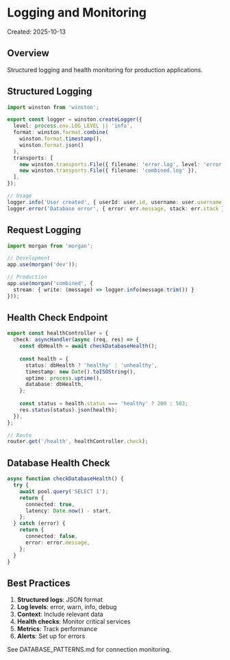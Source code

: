 # Logging and Monitoring

Created: 2025-10-13

## Overview

Structured logging and health monitoring for production applications.

## Structured Logging

```typescript
import winston from 'winston';

export const logger = winston.createLogger({
  level: process.env.LOG_LEVEL || 'info',
  format: winston.format.combine(
    winston.format.timestamp(),
    winston.format.json()
  ),
  transports: [
    new winston.transports.File({ filename: 'error.log', level: 'error' }),
    new winston.transports.File({ filename: 'combined.log' }),
  ],
});

// Usage
logger.info('User created', { userId: user.id, username: user.username });
logger.error('Database error', { error: err.message, stack: err.stack });
```

## Request Logging

```typescript
import morgan from 'morgan';

// Development
app.use(morgan('dev'));

// Production
app.use(morgan('combined', {
  stream: { write: (message) => logger.info(message.trim()) }
}));
```

## Health Check Endpoint

```typescript
export const healthController = {
  check: asyncHandler(async (req, res) => {
    const dbHealth = await checkDatabaseHealth();
    
    const health = {
      status: dbHealth ? 'healthy' : 'unhealthy',
      timestamp: new Date().toISOString(),
      uptime: process.uptime(),
      database: dbHealth,
    };
    
    const status = health.status === 'healthy' ? 200 : 503;
    res.status(status).json(health);
  }),
};

// Route
router.get('/health', healthController.check);
```

## Database Health Check

```typescript
async function checkDatabaseHealth() {
  try {
    await pool.query('SELECT 1');
    return {
      connected: true,
      latency: Date.now() - start,
    };
  } catch (error) {
    return {
      connected: false,
      error: error.message,
    };
  }
}
```

## Best Practices

1. **Structured logs**: JSON format
2. **Log levels**: error, warn, info, debug
3. **Context**: Include relevant data
4. **Health checks**: Monitor critical services
5. **Metrics**: Track performance
6. **Alerts**: Set up for errors

See DATABASE_PATTERNS.md for connection monitoring.
